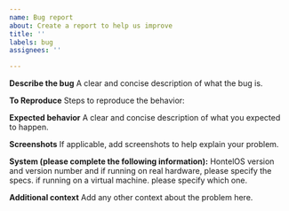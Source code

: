 ```yaml
---
name: Bug report
about: Create a report to help us improve
title: ''
labels: bug
assignees: ''

---
```


**Describe the bug**
A clear and concise description of what the bug is.

**To Reproduce**
Steps to reproduce the behavior:

**Expected behavior**
A clear and concise description of what you expected to happen.

**Screenshots**
If applicable, add screenshots to help explain your problem.

**System (please complete the following information):**
HontelOS version and version number and if running on real hardware, please specify the specs.
if running on a virtual machine. please specify which one.

**Additional context**
Add any other context about the problem here.
